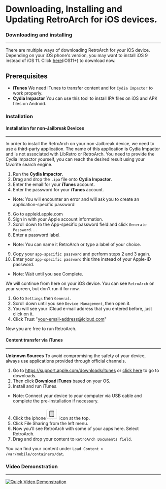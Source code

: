 # Downloading, Installing and Updating RetroArch for iOS devices.

### Downloading and installing
___
There are multiple ways of downloading RetroArch for your iOS device. Depending on your iOS phone's version, you may want to install iOS 9 instead of iOS 11. Click [here](https://buildbot.libretro.com/stable/1.7.7/apple/ios/RetroArch.ipa)(iOS11+) to download now.

## Prerequisites

- **iTunes** We need iTunes to transfer content and for `Cydia Impactor` to work properly.
- **Cydia Impactor** You can use this tool to install IPA files on iOS and APK files on Android. 

### Installation

#### Installation for non-Jailbreak Devices
___

In order to install the RetroArch on your non-Jailbreak device, we need to use a third-party application. The name of this application is Cydia Impactor and is not associated with LibRetro or RetroArch. You need to provide the Cydia Impactor yourself, you can reach the desired result using your favorite search engine.

1. Run the **Cydia Impactor**.
2. Drag and drop the `.ipa` file onto **Cydia Impactor**. 
3. Enter the email for your **iTunes** account.
4. Enter the password for your **iTunes** account.
* Note: You will encounter an error and will ask you to create an application-specific password
5. Go to appleid.apple.com
6. Sign in with your Apple account information.
7. Scroll down to the App-specific password field and click `Generate Password...`
8. Enter a password label.
* Note: You can name it RetroArch or type a label of your choice.
9. Copy your `app-specific password` and perform steps 2 and 3 again.
10. Enter your `app-specific password` this time instead of your Apple-ID password.
* Note: Wait until you see Complete.

We will continue from here on your iOS device. You can see `RetroArch` on your screen, but don't run it for now.

1. Go to `Settings` then `General`.
2. Scroll down until you see `Device Management`, then open it.
3. You will see your iCloud e-mail address that you entered before, just click on it.
4. Click Trust "your-email-address@icloud.com"

Now you are free to run RetroArch. 

#### Content transfer via iTunes
___
**Unknown Sources** To avoid compromising the safety of your device, always use applications provided through official channels.

1. Go to https://support.apple.com/downloads/itunes or [click here](https://support.apple.com/downloads/itunes) to go to downloads.
2. Then click **Download iTunes** based on your OS.
3. Install and run iTunes.
* Note: Connect your device to your computer via USB cable and complete the pre-installation if necessary.
4. Click the iphone![iphone-icon](../image/guides/iphone-icon.jpg) icon at the top.
5. Click File Sharing from the left menu.
6. Now you'll see RetroArch with some of your apps here. Select RetroArch.
7. Drag and drop your content to `RetroArch Documents field`.

You can find your content under `Load Content > /var/mobile/containers/dat`.


### Video Demonstration
___
[![Quick Video Demonstration](http://img.youtube.com/vi/QMCXXabUR5k/0.jpg)](http://www.youtube.com/watch?v=QMCXXabUR5k)